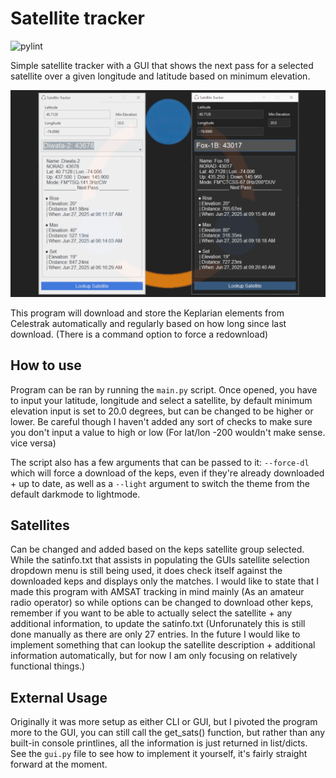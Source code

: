 # Satellite tracker
![pylint](https://img.shields.io/badge/PyLint-10.00-brightgreen?logo=python&logoColor=white)

Simple satellite tracker with a GUI that shows the next pass for a selected satellite over a given longitude and latitude based on minimum elevation.

<img src="https://raw.githubusercontent.com/Exclavia/Satellite-Tracker/refs/heads/main/images/screenshot.png"/>

This program will download and store the Keplarian elements from Celestrak automatically and regularly based on how long since last download. (There is a command option to force a redownload)


## How to use
Program can be ran by running the `main.py` script. Once opened, you have to input your latitude, longitude and select a satellite, by default minimum elevation input is set to 20.0 degrees, but can be changed to be higher or lower.
Be careful though I haven't added any sort of checks to make sure you don't input a value to high or low (For lat/lon -200 wouldn't make sense. vice versa)

The script also has a few arguments that can be passed to it: `--force-dl` which will force a download of the keps, even if they're already downloaded + up to date, as well as a `--light` argument to switch the theme from the default darkmode to lightmode. 


## Satellites
Can be changed and added based on the keps satellite group selected. While the satinfo.txt that assists in populating the GUIs satellite selection dropdown menu is still being used, it does check itself against the downloaded keps and displays only the matches. I would like to state that I made this program with AMSAT tracking in mind mainly (As an amateur radio operator) so while options can be changed to download other keps, remember if you want to be able to actually select the satellite + any additional information, to update the satinfo.txt (Unforunately this is still done manually as there are only 27 entries. In the future I would like to implement something that can lookup the satellite description + additional information automatically, but for now I am only focusing on relatively functional things.)


## External Usage
Originally it was more setup as either CLI or GUI, but I pivoted the program more to the GUI, you can still call the get_sats() function, but rather than any built-in console printlines, all the information is just returned in list/dicts.
See the `gui.py` file to see how to implement it yourself, it's fairly straight forward at the moment.
